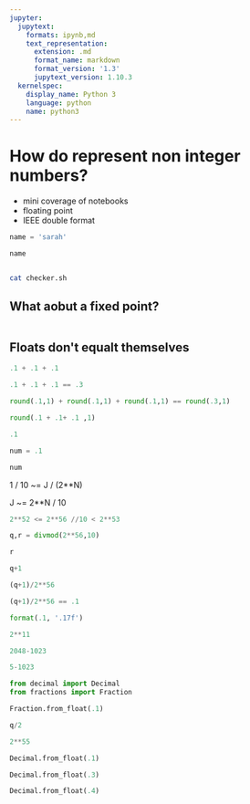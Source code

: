 ```yaml
---
jupyter:
  jupytext:
    formats: ipynb,md
    text_representation:
      extension: .md
      format_name: markdown
      format_version: '1.3'
      jupytext_version: 1.10.3
  kernelspec:
    display_name: Python 3
    language: python
    name: python3
---
```


# How do represent non integer numbers?

- mini coverage of notebooks
- floating point
- IEEE double format

```python
name = 'sarah'
```

```python
name
```

```bash

cat checker.sh
```

## What aobut a fixed point?


![]() 
<!-- drawing on fixed/flaot -->


## Floats don't equalt themselves

```python
.1 + .1 + .1
```

```python
.1 + .1 + .1 == .3
```

```python
round(.1,1) + round(.1,1) + round(.1,1) == round(.3,1)
```

```python
round(.1 + .1+ .1 ,1)
```

```python
.1
```

```python
num = .1
```

```python
num
```

1 / 10 ~= J / (2**N)

J ~= 2**N / 10

```python
2**52 <= 2**56 //10 < 2**53
```

```python
q,r = divmod(2**56,10)
```

```python
r
```

```python
q+1
```

```python
(q+1)/2**56
```

```python
(q+1)/2**56 == .1
```

```python
format(.1, '.17f')
```

```python
2**11
```

```python
2048-1023
```

```python
5-1023
```

```python
from decimal import Decimal
from fractions import Fraction
```

```python
Fraction.from_float(.1)
```

```python
q/2
```

```python
2**55
```

```python
Decimal.from_float(.1)
```

```python
Decimal.from_float(.3)
```

```python
Decimal.from_float(.4)
```

```python

```

